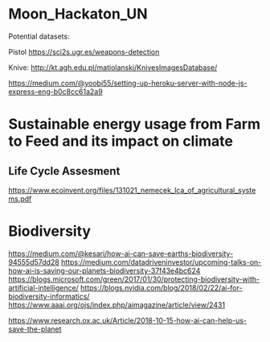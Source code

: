 # Moon_Hackaton_UN

Potential datasets:

Pistol
https://sci2s.ugr.es/weapons-detection

Knive:
http://kt.agh.edu.pl/matiolanski/KnivesImagesDatabase/


https://medium.com/@yoobi55/setting-up-heroku-server-with-node-js-express-eng-b0c8cc61a2a9

# Sustainable energy usage from Farm to Feed and its impact on climate
## Life Cycle Assesment
https://www.ecoinvent.org/files/131021_nemecek_lca_of_agricultural_systems.pdf

# Biodiversity
https://medium.com/@kesari/how-ai-can-save-earths-biodiversity-94555d57dd28
https://medium.com/datadriveninvestor/upcoming-talks-on-how-ai-is-saving-our-planets-biodiversity-37f43e4bc624
https://blogs.microsoft.com/green/2017/01/30/protecting-biodiversity-with-artificial-intelligence/
https://blogs.nvidia.com/blog/2018/02/22/ai-for-biodiversity-informatics/
https://www.aaai.org/ojs/index.php/aimagazine/article/view/2431

https://www.research.ox.ac.uk/Article/2018-10-15-how-ai-can-help-us-save-the-planet

